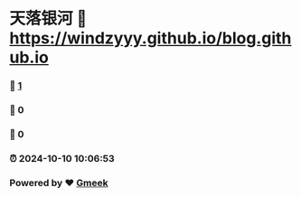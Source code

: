 # 天落银河 :link: https://windzyyy.github.io/blog.github.io 
### :page_facing_up: [1](https://windzyyy.github.io/blog.github.io/tag.html) 
### :speech_balloon: 0 
### :hibiscus: 0 
### :alarm_clock: 2024-10-10 10:06:53 
### Powered by :heart: [Gmeek](https://github.com/Meekdai/Gmeek)
